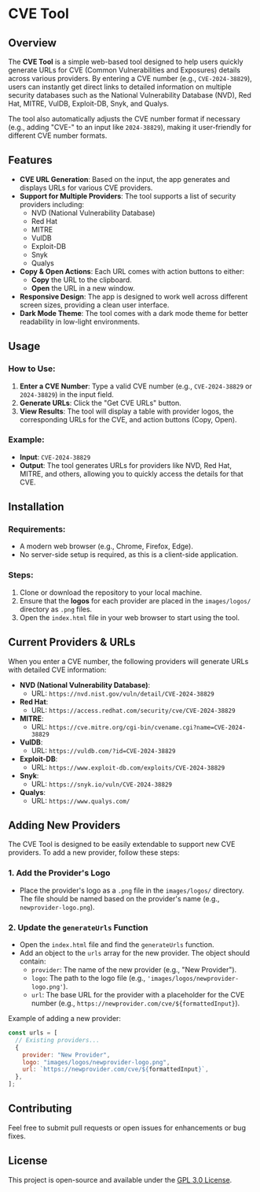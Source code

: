 # CVE Tool

## Overview

The **CVE Tool** is a simple web-based tool designed to help users quickly generate URLs for CVE (Common Vulnerabilities and Exposures) details across various providers. By entering a CVE number (e.g., `CVE-2024-38829`), users can instantly get direct links to detailed information on multiple security databases such as the National Vulnerability Database (NVD), Red Hat, MITRE, VulDB, Exploit-DB, Snyk, and Qualys.

The tool also automatically adjusts the CVE number format if necessary (e.g., adding "CVE-" to an input like `2024-38829`), making it user-friendly for different CVE number formats.

## Features

- **CVE URL Generation**: Based on the input, the app generates and displays URLs for various CVE providers.
- **Support for Multiple Providers**: The tool supports a list of security providers including:
  - NVD (National Vulnerability Database)
  - Red Hat
  - MITRE
  - VulDB
  - Exploit-DB
  - Snyk
  - Qualys
- **Copy & Open Actions**: Each URL comes with action buttons to either:
  - **Copy** the URL to the clipboard.
  - **Open** the URL in a new window.
- **Responsive Design**: The app is designed to work well across different screen sizes, providing a clean user interface.
- **Dark Mode Theme**: The tool comes with a dark mode theme for better readability in low-light environments.

## Usage

### How to Use:

1. **Enter a CVE Number**: Type a valid CVE number (e.g., `CVE-2024-38829` or `2024-38829`) in the input field.
2. **Generate URLs**: Click the "Get CVE URLs" button.
3. **View Results**: The tool will display a table with provider logos, the corresponding URLs for the CVE, and action buttons (Copy, Open).

### Example:

- **Input**: `CVE-2024-38829`
- **Output**: The tool generates URLs for providers like NVD, Red Hat, MITRE, and others, allowing you to quickly access the details for that CVE.

## Installation

### Requirements:

- A modern web browser (e.g., Chrome, Firefox, Edge).
- No server-side setup is required, as this is a client-side application.

### Steps:

1. Clone or download the repository to your local machine.
2. Ensure that the **logos** for each provider are placed in the `images/logos/` directory as `.png` files.
3. Open the `index.html` file in your web browser to start using the tool.

## Current Providers & URLs

When you enter a CVE number, the following providers will generate URLs with detailed CVE information:

- **NVD (National Vulnerability Database)**:
  - URL: `https://nvd.nist.gov/vuln/detail/CVE-2024-38829`
- **Red Hat**:
  - URL: `https://access.redhat.com/security/cve/CVE-2024-38829`
- **MITRE**:
  - URL: `https://cve.mitre.org/cgi-bin/cvename.cgi?name=CVE-2024-38829`
- **VulDB**:
  - URL: `https://vuldb.com/?id=CVE-2024-38829`
- **Exploit-DB**:
  - URL: `https://www.exploit-db.com/exploits/CVE-2024-38829`
- **Snyk**:
  - URL: `https://snyk.io/vuln/CVE-2024-38829`
- **Qualys**:
  - URL: `https://www.qualys.com/`

## Adding New Providers

The CVE Tool is designed to be easily extendable to support new CVE providers. To add a new provider, follow these steps:

### 1. Add the Provider's Logo

- Place the provider's logo as a `.png` file in the `images/logos/` directory. The file should be named based on the provider's name (e.g., `newprovider-logo.png`).

### 2. Update the `generateUrls` Function

- Open the `index.html` file and find the `generateUrls` function.
- Add an object to the `urls` array for the new provider. The object should contain:
  - `provider`: The name of the new provider (e.g., "New Provider").
  - `logo`: The path to the logo file (e.g., `'images/logos/newprovider-logo.png'`).
  - `url`: The base URL for the provider with a placeholder for the CVE number (e.g., `https://newprovider.com/cve/${formattedInput}`).

Example of adding a new provider:

```javascript
const urls = [
  // Existing providers...
  {
    provider: "New Provider",
    logo: "images/logos/newprovider-logo.png",
    url: `https://newprovider.com/cve/${formattedInput}`,
  },
];
```

## Contributing

Feel free to submit pull requests or open issues for enhancements or bug fixes.

## License

This project is open-source and available under the [GPL 3.0 License](LICENSE).
